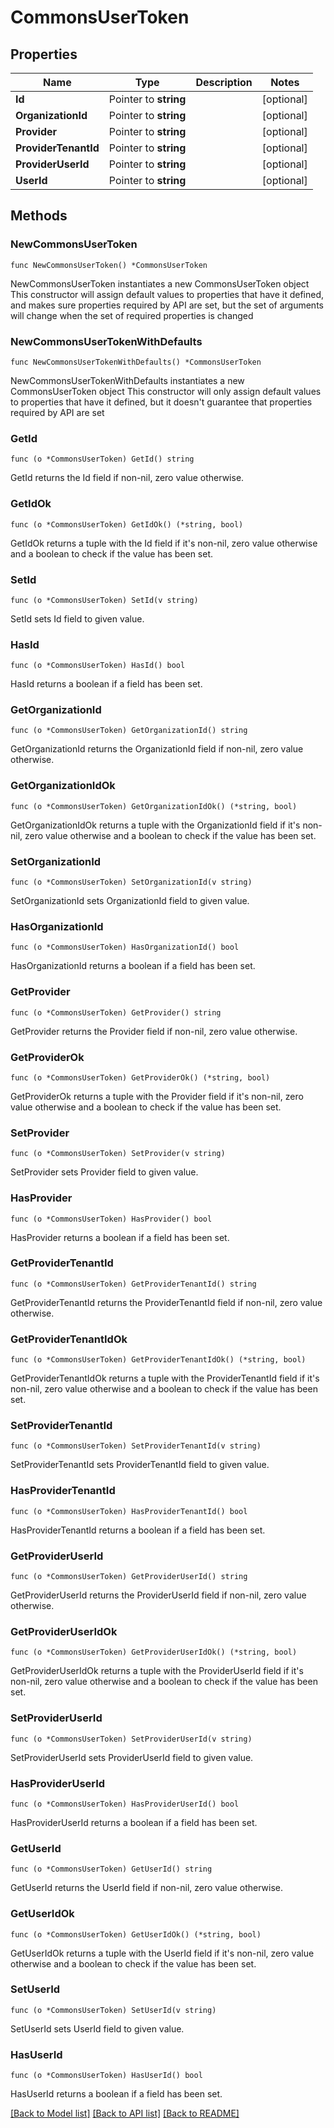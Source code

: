 # CommonsUserToken

## Properties

Name | Type | Description | Notes
------------ | ------------- | ------------- | -------------
**Id** | Pointer to **string** |  | [optional] 
**OrganizationId** | Pointer to **string** |  | [optional] 
**Provider** | Pointer to **string** |  | [optional] 
**ProviderTenantId** | Pointer to **string** |  | [optional] 
**ProviderUserId** | Pointer to **string** |  | [optional] 
**UserId** | Pointer to **string** |  | [optional] 

## Methods

### NewCommonsUserToken

`func NewCommonsUserToken() *CommonsUserToken`

NewCommonsUserToken instantiates a new CommonsUserToken object
This constructor will assign default values to properties that have it defined,
and makes sure properties required by API are set, but the set of arguments
will change when the set of required properties is changed

### NewCommonsUserTokenWithDefaults

`func NewCommonsUserTokenWithDefaults() *CommonsUserToken`

NewCommonsUserTokenWithDefaults instantiates a new CommonsUserToken object
This constructor will only assign default values to properties that have it defined,
but it doesn't guarantee that properties required by API are set

### GetId

`func (o *CommonsUserToken) GetId() string`

GetId returns the Id field if non-nil, zero value otherwise.

### GetIdOk

`func (o *CommonsUserToken) GetIdOk() (*string, bool)`

GetIdOk returns a tuple with the Id field if it's non-nil, zero value otherwise
and a boolean to check if the value has been set.

### SetId

`func (o *CommonsUserToken) SetId(v string)`

SetId sets Id field to given value.

### HasId

`func (o *CommonsUserToken) HasId() bool`

HasId returns a boolean if a field has been set.

### GetOrganizationId

`func (o *CommonsUserToken) GetOrganizationId() string`

GetOrganizationId returns the OrganizationId field if non-nil, zero value otherwise.

### GetOrganizationIdOk

`func (o *CommonsUserToken) GetOrganizationIdOk() (*string, bool)`

GetOrganizationIdOk returns a tuple with the OrganizationId field if it's non-nil, zero value otherwise
and a boolean to check if the value has been set.

### SetOrganizationId

`func (o *CommonsUserToken) SetOrganizationId(v string)`

SetOrganizationId sets OrganizationId field to given value.

### HasOrganizationId

`func (o *CommonsUserToken) HasOrganizationId() bool`

HasOrganizationId returns a boolean if a field has been set.

### GetProvider

`func (o *CommonsUserToken) GetProvider() string`

GetProvider returns the Provider field if non-nil, zero value otherwise.

### GetProviderOk

`func (o *CommonsUserToken) GetProviderOk() (*string, bool)`

GetProviderOk returns a tuple with the Provider field if it's non-nil, zero value otherwise
and a boolean to check if the value has been set.

### SetProvider

`func (o *CommonsUserToken) SetProvider(v string)`

SetProvider sets Provider field to given value.

### HasProvider

`func (o *CommonsUserToken) HasProvider() bool`

HasProvider returns a boolean if a field has been set.

### GetProviderTenantId

`func (o *CommonsUserToken) GetProviderTenantId() string`

GetProviderTenantId returns the ProviderTenantId field if non-nil, zero value otherwise.

### GetProviderTenantIdOk

`func (o *CommonsUserToken) GetProviderTenantIdOk() (*string, bool)`

GetProviderTenantIdOk returns a tuple with the ProviderTenantId field if it's non-nil, zero value otherwise
and a boolean to check if the value has been set.

### SetProviderTenantId

`func (o *CommonsUserToken) SetProviderTenantId(v string)`

SetProviderTenantId sets ProviderTenantId field to given value.

### HasProviderTenantId

`func (o *CommonsUserToken) HasProviderTenantId() bool`

HasProviderTenantId returns a boolean if a field has been set.

### GetProviderUserId

`func (o *CommonsUserToken) GetProviderUserId() string`

GetProviderUserId returns the ProviderUserId field if non-nil, zero value otherwise.

### GetProviderUserIdOk

`func (o *CommonsUserToken) GetProviderUserIdOk() (*string, bool)`

GetProviderUserIdOk returns a tuple with the ProviderUserId field if it's non-nil, zero value otherwise
and a boolean to check if the value has been set.

### SetProviderUserId

`func (o *CommonsUserToken) SetProviderUserId(v string)`

SetProviderUserId sets ProviderUserId field to given value.

### HasProviderUserId

`func (o *CommonsUserToken) HasProviderUserId() bool`

HasProviderUserId returns a boolean if a field has been set.

### GetUserId

`func (o *CommonsUserToken) GetUserId() string`

GetUserId returns the UserId field if non-nil, zero value otherwise.

### GetUserIdOk

`func (o *CommonsUserToken) GetUserIdOk() (*string, bool)`

GetUserIdOk returns a tuple with the UserId field if it's non-nil, zero value otherwise
and a boolean to check if the value has been set.

### SetUserId

`func (o *CommonsUserToken) SetUserId(v string)`

SetUserId sets UserId field to given value.

### HasUserId

`func (o *CommonsUserToken) HasUserId() bool`

HasUserId returns a boolean if a field has been set.


[[Back to Model list]](../README.md#documentation-for-models) [[Back to API list]](../README.md#documentation-for-api-endpoints) [[Back to README]](../README.md)


